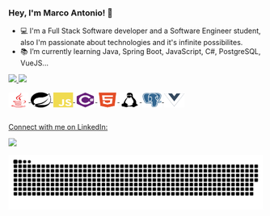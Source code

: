 ### Hey, I'm Marco Antonio! 👋


- 💻 I'm a Full Stack Software developer and a Software Engineer student, also I'm passionate about technologies and it's infinite possibilites.
- 📚 I’m currently learning Java, Spring Boot, JavaScript, C#, PostgreSQL, VueJS...

<div>
  <a href="https://github.com/marcofeliponi">
  <img height="180em" src="https://github-readme-stats.vercel.app/api?username=marcofeliponi&show_icons=true&theme=dark&include_all_commits=true&count_private=true"/>
  <img height="180em" src="https://github-readme-stats.vercel.app/api/top-langs/?username=marcofeliponi&layout=compact&langs_count=7&theme=dark"/>
</div>
<div style="display: inline_block"><br>
  <img align="center" alt="Marco-C#" height="30" width="40" src="https://raw.githubusercontent.com/devicons/devicon/master/icons/java/java-plain.svg">
  <img align="center" alt="Marco-C#" height="30" width="40" src="https://raw.githubusercontent.com/devicons/devicon/master/icons/spring/spring-plain.svg">
  <img align="center" alt="Marco-Js" height="30" width="40" src="https://raw.githubusercontent.com/devicons/devicon/master/icons/javascript/javascript-plain.svg">
  <img align="center" alt="Marco-C#" height="30" width="40" src="https://raw.githubusercontent.com/devicons/devicon/master/icons/csharp/csharp-plain.svg">
  <img align="center" alt="Marco-C#" height="30" width="40" src="https://raw.githubusercontent.com/devicons/devicon/master/icons/html5/html5-plain.svg">
  <img align="center" alt="Marco-C#" height="30" width="40" src="https://raw.githubusercontent.com/devicons/devicon/master/icons/linux/linux-plain.svg">
  <img align="center" alt="Marco-C#" height="30" width="40" src="https://raw.githubusercontent.com/devicons/devicon/master/icons/postgresql/postgresql-plain.svg">
  <img align="center" alt="Marco-C#" height="30" width="40" src="https://raw.githubusercontent.com/devicons/devicon/master/icons/vuejs/vuejs-plain.svg">
</div>  
  
  ##

<div>
  Connect with me on LinkedIn:
  
  <a href="https://www.linkedin.com/in/marcofeliponi/" target="_blank"><img src="https://img.shields.io/badge/-LinkedIn-%230077B5?style=for-the-badge&logo=linkedin&logoColor=white" target="_blank"></a> 
    
 ![Snake animation](https://github.com/marcofeliponi/marcofeliponi/blob/output/github-contribution-grid-snake.svg)   
</div>
